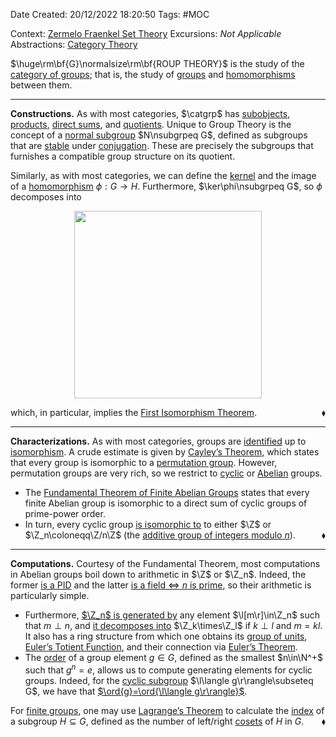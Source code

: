 <div class="topSpace"></div>

Date Created: 20/12/2022 18:20:50
Tags: #MOC

Context: [Zermelo Fraenkel Set Theory](obsidian://open?file=TODO)
Excursions: _Not Applicable_
Abstractions: [Category Theory](obsidian://open?file=TODO)

$\huge\rm\bf{G}\normalsize\rm\bf{ROUP THEORY}$ is the study of the [category of groups](obsidian://open?file=TODO); that is, the study of [groups](Group.md) and [homomorphisms](Group%20Homomorphism.md) between them.

---

**Constructions.** As with most categories, $\catgrp$ has [subobjects](Subgroup.md), [products](External%20Direct%20Product%20(Group).md), [direct sums](obsidian://open?file=TODO), and [quotients](Quotient%20Group.md). Unique to Group Theory is the concept of a [normal subgroup](Normal%20Subgroup.md) $N\nsubgrpeq G$, defined as subgroups that are [stable](Normal%20iff%20stable%20under%20conjuation.md) under [conjugation](Conjugate%20slash%20conjugacy%20class.md). These are precisely the subgroups that furnishes a compatible group structure on its quotient.

Similarly, as with most categories, we can define the [kernel](Kernel%20(Group%20Theory).md) and the image of a [homomorphism](Group%20Homomorphism.md) $\phi:G\to H$. Furthermore, $\ker\phi\nsubgrpeq G$, so $\phi$ decomposes into
<center><img src="app://local/home/zhao/Dropbox/MathWiki/Images/2022-12-20_191047/image.svg", width=300></center>

which, in particular, implies the [First Isomorphism Theorem](obsidian://open?file=TODO).<span style="float:right;">$\blacklozenge$</span>

---

**Characterizations.** As with most categories, groups are [identified](Isomorphic%20Groups.md) up to [isomorphism](Group%20Isomorphism.md). A crude estimate is given by [Cayley$\textrm{'}$s Theorem](Cayley's%20Theorem.md), which states that every group is isomorphic to a [permutation group](Permutation%20Group.md). However, permutation groups are very rich, so we restrict to [cyclic](Cyclic%20Group.md) or [Abelian](Abelian%20Group.md) groups.
* The [Fundamental Theorem of Finite Abelian Groups](obsidian://open?file=TODO) states that every finite Abelian group is isomorphic to a direct sum of cyclic groups of prime-power order.
* In turn, every cyclic group [is isomorphic to](Cyclic%20groups%20are%20Z%20or%20Zn.md) to either $\Z$ or $\Z_n\coloneqq\Z/n\Z$ (the [additive group of integers modulo $n$](Additive%20Group%20of%20Integers%20mod%20n.md)).<span style="float:right;">$\blacklozenge$</span>

---

**Computations.** Courtesy of the Fundamental Theorem, most computations in Abelian groups boil down to arithmetic in $\Z$ or $\Z_n$. Indeed, the former [is a PID](Ring%20of%20integers%20is%20a%20PID.md) and the latter [is a field $\Leftrightarrow$ $n$ is prime](Integers%20mod%20n%20is%20a%20field%20iff%20n%20prime.md), so their arithmetic is particularly simple.
* Furthermore, [$\Z_n$ is generated by](Generates%20additive%20group%20of%20integers%20mod%20n%20iff%20relatively%20prime.md) any element $\l[m\r]\in\Z_n$ such that $m\perp n$, and [it decomposes into](Decomposition%20of%20additive%20group%20of%20integers%20mod%20n%20if%20relatively%20prime.md) $\Z_k\times\Z_l$ if $k\perp l$ and $m=kl$. It also has a ring structure from which one obtains its [group of units](Multiplicative%20Group%20of%20Integers%20mod%20n.md), [Euler$\textrm{'}$s Totient Function](Euler's%20Totient%20Function.md), and their connection via [Euler$\textrm{'}$s Theorem](Euler's%20Theorem.md).
* The [order](Order%20(Group%20Theory).md) of a group element $g\in G$, defined as the smallest $n\in\N^+$ such that $g^n=e$, allows us to compute generating elements for cyclic groups. Indeed, for the [cyclic subgroup](Cyclic%20Subgroup.md) $\l\langle g\r\rangle\subseteq G$, we have that [$\ord{g}=\ord{\l\langle g\r\rangle}$](Order%20of%20group%20element%20is%20order%20of%20generated%20cyclic%20group.md).

For [finite groups](Finite%20Group.md), one may use [Lagrange$\textrm{'}$s Theorem](Lagrange's%20Theorem.md) to calculate the [index](Index.md) of a subgroup $H\subseteq G$, defined as the number of left/right [cosets](Coset.md) of $H$ in $G$.<span style="float:right;">$\blacklozenge$</span>
